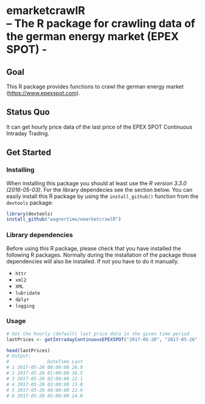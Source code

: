# emarketcrawlR <br/> – The R package for crawling data of the german energy market (EPEX SPOT) - 


## Goal

This R package provides functions to crawl the german energy market (https://www.epexspot.com).

## Status Quo

It can get hourly price data of the last price of the EPEX SPOT Continuous Intraday Trading.

## Get Started

### Installing

When installing this package you should at least use the *R version 3.3.0 (2016-05-03)*. For the library dependecies see the section below. You can easily install this R package by using the `install_github()` function from the `devtools` package:

```r
library(devtools)
install_github("wagnertimo/emarketcrawlR")
```
### Library dependencies

Before using this R package, please check that you have installed the following R packages. Normally during the installation of the package those dependencies will also be installed. If not you have to do it manually.

- `httr`
- `xml2`
- `XML`
- `lubridate`
- `dplyr`
- `logging`


### Usage

```r
# Get the hourly (default) last price data in the given time period
lastPrices <- getIntradayContinuousEPEXSPOT("2017-05-20", "2017-05-26", "60")

head(lastPrices)
# Output:
#              DateTime Last
# 1 2017-05-20 00:00:00 26.9
# 2 2017-05-20 01:00:00 16.5
# 3 2017-05-20 02:00:00 22.1
# 4 2017-05-20 03:00:00 15.0
# 5 2017-05-20 04:00:00 22.9
# 6 2017-05-20 05:00:00 24.0

```


